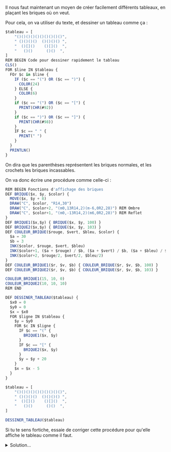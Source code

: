 Il nous faut maintenant un moyen de créer facilement différents tableaux,
en plaçant les briques où on veut.

Pour cela, on va utiliser du texte, et dessiner un tableau comme ça :

```ts
$tableau = [
    "()()()()()()()()()()",
    " ()()()()  ()()()() ",
    "  ()[]()    ()[]()  ",
    "   ()()      ()()  ",
]
REM BEGIN Code pour dessiner rapidement le tableau
CLS()
FOR $line IN $tableau {
  FOr $c in $line {
    IF ($c == "(") OR ($c == ")") {
      COLOR(24)
    } ELSE {
      COLOR(6)
    }    
    if ($c == "(") OR ($c == "[") {
      PRINT(CHR(#92))
    }
    if ($c == ")") OR ($c == "]") {
      PRINT(CHR(#98))
    }
    IF $c == " " {
      PRINT(" ")
    }
  }
  PRINTLN()
}


```

On dira que les parenthèses représentent les briques normales,
et les crochets les briques incassables.

On va donc écrire une procédure comme celle-ci :

```ts
REM BEGIN Fonctions d'affichage des briques
DEF BRIQUE($x, $y, $color) {
  MOVE($x, $y + 8)
  DRAW("C", $color, "R14,30")
  DRAW("C", $color+2, "(m0,13R14,2)(m-6,0R2,28)") REM Ombre
  DRAW("C", $color+1, "(m0,-13R14,2)(m6,0R2,28)") REM Reflet
}
DEF BRIQUE1($x,$y) { BRIQUE($x, $y, 100) }
DEF BRIQUE2($x,$y) { BRIQUE($x, $y, 103) }
DEF COULEUR_BRIQUE($rouge, $vert, $bleu, $color) {
  $a = 30
  $b = 3
  INK($color, $rouge, $vert, $bleu)
  INK($color+1, ($a + $rouge) / $b, ($a + $vert) / $b, ($a + $bleu) / $b)
  INK($color+2, $rouge/2, $vert/2, $bleu/2)  
}
DEF COULEUR_BRIQUE1($r, $v, $b) { COULEUR_BRIQUE($r, $v, $b, 100) }
DEF COULEUR_BRIQUE2($r, $v, $b) { COULEUR_BRIQUE($r, $v, $b, 103) }

COULEUR_BRIQUE1(15, 10, 0)
COULEUR_BRIQUE2(10, 10, 10)
REM END

DEF DESSINER_TABLEAU($tableau) {
  $x0 = 0
  $y0 = 0
  $x = $x0
  FOR $ligne IN $tableau {
    $y = $y0
    FOR $c IN $ligne {
      IF $c == "(" {
        BRIQUE1($x, $y)
      }
      IF $c == "[" {
        BRIQUE2($x, $y)
      }
      $y = $y + 20
    }
    $x = $x - 5
  }
}

$tableau = [
    "()()()()()()()()()()",
    " ()()()()  ()()()() ",
    "  ()[]()    ()[]()  ",
    "   ()()      ()()  ",
]

DESSINER_TABLEAU($tableau)
```

Si tu te sens fortiche, essaie de corriger cette procédure pour qu'elle affiche le tableau
comme il faut.

<details>
<summary>Solution...</summary>

```ts
REM BEGIN Fonctions d'affichage des briques
DEF BRIQUE($x, $y, $color) {
  MOVE($x, $y + 8)
  DRAW("C", $color, "R14,30")
  DRAW("C", $color+2, "(m0,13R14,2)(m-6,0R2,28)") REM Ombre
  DRAW("C", $color+1, "(m0,-13R14,2)(m6,0R2,28)") REM Reflet
}
DEF BRIQUE1($x,$y) { BRIQUE($x, $y, 100) }
DEF BRIQUE2($x,$y) { BRIQUE($x, $y, 103) }
DEF COULEUR_BRIQUE($rouge, $vert, $bleu, $color) {
  $a = 30
  $b = 3
  INK($color, $rouge, $vert, $bleu)
  INK($color+1, ($a + $rouge) / $b, ($a + $vert) / $b, ($a + $bleu) / $b)
  INK($color+2, $rouge/2, $vert/2, $bleu/2)  
}
DEF COULEUR_BRIQUE1($r, $v, $b) { COULEUR_BRIQUE($r, $v, $b, 100) }
DEF COULEUR_BRIQUE2($r, $v, $b) { COULEUR_BRIQUE($r, $v, $b, 103) }

COULEUR_BRIQUE1(15, 10, 0)
COULEUR_BRIQUE2(10, 10, 10)
REM END

DEF DESSINER_TABLEAU($tableau) {
  $x0 = 296
  $y0 = -84
  $x = $x0
  FOR $ligne IN $tableau {
    $y = $y0
    FOR $c IN $ligne {
      IF $c == "(" {
        BRIQUE1($x, $y)
      }
      IF $c == "[" {
        BRIQUE2($x, $y)
      }
      $y = $y + 16
    }
    $x = $x - 16
  }
}

REM BEGIN Appel de la fonction DESSINER_TABLEAU()
CLS()
$tableau = [
    "()()()()()()()()()()",
    " ()()()()  ()()()() ",
    "  ()[]()    ()[]()  ",
    "   ()()      ()()  ",
]

DESSINER_TABLEAU($tableau)
```

</details>
